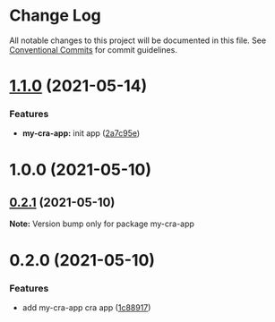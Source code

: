 # Change Log

All notable changes to this project will be documented in this file.
See [Conventional Commits](https://conventionalcommits.org) for commit guidelines.

# [1.1.0](https://github.com/ardakkk/monorepo-mediamonks/compare/my-cra-app@0.2.1...my-cra-app@1.1.0) (2021-05-14)


### Features

* **my-cra-app:** init app ([2a7c95e](https://github.com/ardakkk/monorepo-mediamonks/commit/2a7c95e30af669b6782d751adaba44c9b539ff26))



# 1.0.0 (2021-05-10)





## [0.2.1](https://github.com/ardakkk/monorepo-mediamonks/compare/my-cra-app@0.2.0...my-cra-app@0.2.1) (2021-05-10)

**Note:** Version bump only for package my-cra-app





# 0.2.0 (2021-05-10)


### Features

* add my-cra-app cra app ([1c88917](https://github.com/ardakkk/monorepo-mediamonks/commit/1c88917bf02243383b21b4acbc8928c85dcbfb41))
